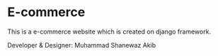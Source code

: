 # E-commerce
This is a e-commerce website which is created on django framework.

Developer & Designer: Muhammad Shanewaz Akib
